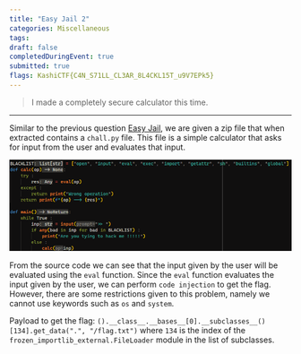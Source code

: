 ```yaml
---
title: "Easy Jail 2"
categories: Miscellaneous
tags: 
draft: false
completedDuringEvent: true
submitted: true
flags: KashiCTF{C4N_S71LL_CL3AR_8L4CKL15T_u9V7EPk5}
---
```

> I made a completely secure calculator this time.

---

Similar to the previous question [Easy Jail](#easy-jail), we are given a zip file that when extracted contains a `chall.py` file. This file is a simple calculator that asks for input from the user and evaluates that input.

![alt text](image.png)

From the source code we can see that the input given by the user will be evaluated using the `eval` function. Since the `eval` function evaluates the input given by the user, we can perform `code injection` to get the flag. However, there are some restrictions given to this problem, namely we cannot use keywords such as `os` and `system`.

Payload to get the flag: `().__class__.__bases__[0].__subclasses__()[134].get_data(".", "/flag.txt")` where `134` is the index of the `frozen_importlib_external.FileLoader` module in the list of subclasses.
